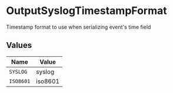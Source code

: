 # OutputSyslogTimestampFormat

Timestamp format to use when serializing event's time field


## Values

| Name      | Value     |
| --------- | --------- |
| `SYSLOG`  | syslog    |
| `ISO8601` | iso8601   |
